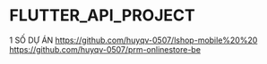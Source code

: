 # FLUTTER_API_PROJECT
1 SỐ DỰ ÁN
https://github.com/huyqv-0507/lshop-mobile%20%20
https://github.com/huyqv-0507/prm-onlinestore-be
